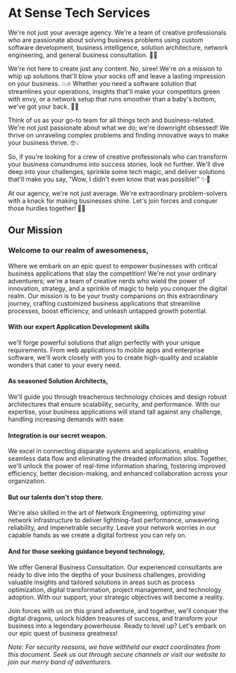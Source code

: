# At Sense Tech Services
We're not just your average agency. We're a team of creative professionals who are passionate about solving business problems using custom software development, business intelligence, solution architecture, network engineering, and general business consultation. 💪🚀

We're not here to create just any content. No, siree! We're on a mission to whip up solutions that'll blow your socks off and leave a lasting impression on your business. 💥🔥 Whether you need a software solution that streamlines your operations, insights that'll make your competitors green with envy, or a network setup that runs smoother than a baby's bottom, we've got your back. 🌟🔧

Think of us as your go-to team for all things tech and business-related. We're not just passionate about what we do; we're downright obsessed! We thrive on unraveling complex problems and finding innovative ways to make your business thrive. 🤓💡

So, if you're looking for a crew of creative professionals who can transform your business conundrums into success stories, look no further. We'll dive deep into your challenges, sprinkle some tech magic, and deliver solutions that'll make you say, "Wow, I didn't even know that was possible!" ✨🎩

At our agency, we're not just average. We're extraordinary problem-solvers with a knack for making businesses shine. Let's join forces and conquer those hurdles together! 🤝🚀

## Our Mission

### Welcome to our realm of awesomeness,
Where we embark on an epic quest to empower businesses with critical business applications that slay the competition! We're not your ordinary adventurers; we're a team of creative nerds who wield the power of innovation, strategy, and a sprinkle of magic to help you conquer the digital realm. Our mission is to be your trusty companions on this extraordinary journey, crafting customized business applications that streamline processes, boost efficiency, and unleash untapped growth potential.

#### With our expert Application Development skills
we'll forge powerful solutions that align perfectly with your unique requirements. From web applications to mobile apps and enterprise software, we'll work closely with you to create high-quality and scalable wonders that cater to your every need.

#### As seasoned Solution Architects,
We'll guide you through treacherous technology choices and design robust architectures that ensure scalability, security, and performance. With our expertise, your business applications will stand tall against any challenge, handling increasing demands with ease.

#### Integration is our secret weapon. 
We excel in connecting disparate systems and applications, enabling seamless data flow and eliminating the dreaded information silos. Together, we'll unlock the power of real-time information sharing, fostering improved efficiency, better decision-making, and enhanced collaboration across your organization.

#### But our talents don't stop there. 
We're also skilled in the art of Network Engineering, optimizing your network infrastructure to deliver lightning-fast performance, unwavering reliability, and impenetrable security. Leave your network worries in our capable hands as we create a digital fortress you can rely on.

#### And for those seeking guidance beyond technology, 
We offer General Business Consultation. Our experienced consultants are ready to dive into the depths of your business challenges, providing valuable insights and tailored solutions in areas such as process optimization, digital transformation, project management, and technology adoption. With our support, your strategic objectives will become a reality.

Join forces with us on this grand adventure, and together, we'll conquer the digital dragons, unlock hidden treasures of success, and transform your business into a legendary powerhouse. Ready to level up? Let's embark on our epic quest of business greatness!

*Note: For security reasons, we have withheld our exact coordinates from this document. Seek us out through secure channels or visit our website to join our merry band of adventurers.*
